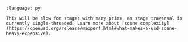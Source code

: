 ``` {literalinclude} py_usd.py
:language: py
```

```{warning}
This will be slow for stages with many prims, as stage traversal is currently single-threaded. Learn more about [scene complexity](https://openusd.org/release/maxperf.html#what-makes-a-usd-scene-heavy-expensive).
```



 
 